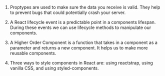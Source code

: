 1. Proptypes are used to make sure the data you receive is valid.  They help to prevent bugs that could potentially crash your server.

2. A React lifecycle event is a predictable point in a components lifespan.  During these events we can use lifecycle methods to manipulate our components.

3.  A Higher Order Component is a function that takes in a component as a parameter and returns a new component.  It helps us to make more reusable components.

4.  Three ways to style components in React are:  using reactstrap, using vanilla CSS, and using styled-components.